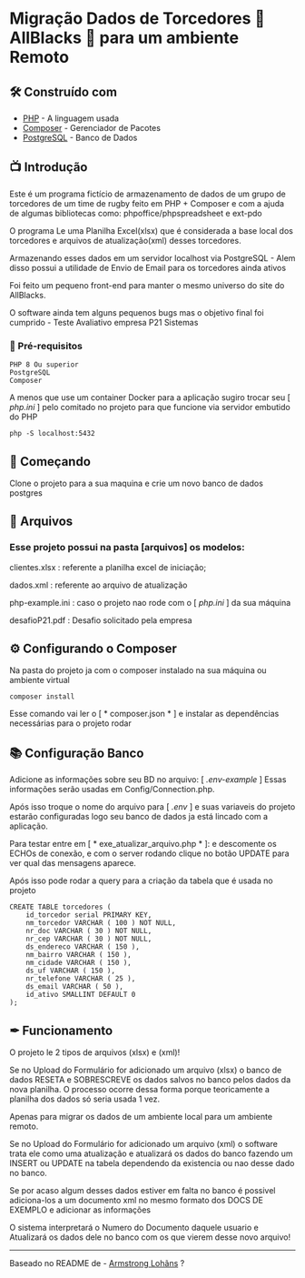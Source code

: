 #  Migração Dados de Torcedores 🏉 AllBlacks 🏉 para um ambiente Remoto 

## 🛠 Construído com

* [PHP](https://www.php.net/) - A linguagem usada
* [Composer](https://getcomposer.org/) - Gerenciador de Pacotes
* [PostgreSQL](https://www.postgresql.org/) - Banco de Dados

## 📺 Introdução

Este é um programa fictício de armazenamento de dados de um grupo de torcedores de um time de rugby feito em PHP + Composer e com a ajuda de algumas bibliotecas como: phpoffice/phpspreadsheet e ext-pdo

O programa Le uma Planilha Excel(xlsx) que é considerada a base local dos torcedores e arquivos de atualização(xml) desses torcedores.

Armazenando esses dados em um servidor localhost via PostgreSQL - Alem disso possui a utilidade de Envio de Email para os torcedores ainda ativos

Foi feito um pequeno front-end para manter o mesmo universo do site do AllBlacks.

O software ainda tem alguns pequenos bugs mas o objetivo final foi cumprido - Teste Avaliativo empresa P21 Sistemas 


### 🔧 Pré-requisitos

```
PHP 8 Ou superior
PostgreSQL
Composer
```

A menos que use um container Docker para a aplicação sugiro trocar seu [  *php.ini* ] pelo comitado no projeto para que funcione via servidor embutido do PHP
```
php -S localhost:5432
```

## 📌 Começando

Clone o projeto para a sua maquina e crie um novo banco de dados postgres

## 📜 Arquivos

### Esse projeto possui na pasta [arquivos] os modelos:

clientes.xlsx : referente a planilha excel de iniciação;

dados.xml     : referente ao arquivo de atualização

php-example.ini   : caso o projeto nao rode com o [ *php.ini* ] da sua máquina  

desafioP21.pdf :  Desafio solicitado pela empresa
## ⚙ Configurando o Composer

Na pasta do projeto ja com o composer instalado na sua máquina ou ambiente virtual
```
composer install
```
Esse comando vai ler o [ * composer.json * ] e instalar as dependências necessárias para o projeto rodar   


## 📚 Configuração Banco

Adicione as informações sobre seu BD no arquivo: [ *.env-example* ] 
Essas informações serão usadas em Config/Connection.php.

Após isso troque o nome do arquivo para [ *.env* ] e suas variaveis do projeto estarão configuradas logo seu banco de dados ja está lincado com a aplicação.

Para testar entre em [ * exe_atualizar_arquivo.php * ]: e descomente os ECHOs de conexão, e com o server rodando clique no botão UPDATE para ver qual das mensagens aparece.

Após isso pode rodar a query para a criação da tabela que é usada no projeto
```
CREATE TABLE torcedores (
    id_torcedor serial PRIMARY KEY,
    nm_torcedor VARCHAR ( 100 ) NOT NULL,
    nr_doc VARCHAR ( 30 ) NOT NULL,
    nr_cep VARCHAR ( 30 ) NOT NULL,
    ds_endereco VARCHAR ( 150 ),
    nm_bairro VARCHAR ( 150 ),
    nm_cidade VARCHAR ( 150 ),
    ds_uf VARCHAR ( 150 ),
    nr_telefone VARCHAR ( 25 ),
    ds_email VARCHAR ( 50 ),
    id_ativo SMALLINT DEFAULT 0
);
```


## ✒ Funcionamento

O projeto le 2 tipos de arquivos (xlsx) e (xml)!

Se no Upload do Formulário for adicionado um arquivo (xlsx) o banco de dados RESETA e SOBRESCREVE os dados salvos no banco pelos dados da nova planilha.
O processo ocorre dessa forma porque teoricamente a planilha dos dados só seria usada 1 vez.

Apenas para migrar os dados de um ambiente local para um ambiente remoto.

Se no Upload do Formulário for adicionado um arquivo (xml) o software trata ele como uma atualização e atualizará os dados do banco
fazendo um INSERT ou UPDATE na tabela dependendo da existencia ou nao desse dado no banco.

Se por acaso algum desses dados estiver em falta no banco é possivel adiciona-los a um documento xml no mesmo formato dos DOCS DE EXEMPLO e adicionar as informações

O sistema interpretará o Numero do Documento daquele usuario e Atualizará os dados dele no banco com os que vierem desse novo arquivo!

---
Baseado no README de - [Armstrong Lohãns](https://gist.github.com/lohhans) ?
